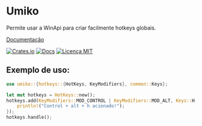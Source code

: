 # Umiko
Permite usar a WinApi para criar facilmente hotkeys globais.

[Documentação](https://docs.rs/umiko)

[![Crates.io](https://img.shields.io/crates/v/umiko?style=flat-square)](https://crates.io/crates/umiko)
[![Docs](https://img.shields.io/docsrs/umiko?style=flat-square)](https://docs.rs/umiko)
[![Licença MIT](https://img.shields.io/github/license/Takasakiii/umiko?style=flat-square)](https://github.com/Takasakiii/umiko/blob/main/LICENSE)
 ## Exemplo de uso:
```rust
use umiko::{hotkeys::{HotKeys, KeyModifiers}, common::Keys};

let mut hotkeys = HotKeys::new();
hotkeys.add(KeyModifiers::MOD_CONTROL | KeyModifiers::MOD_ALT, Keys::H, |_| {
    println!("Control + alt + h acionado!");
});
hotkeys.handle();
```
